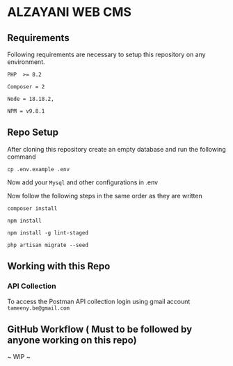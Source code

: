 # ALZAYANI WEB CMS

## Requirements

Following requirements are necessary to setup this repository on any environment.
```
PHP  >= 8.2

Composer = 2

Node = 18.18.2,

NPM = v9.8.1
```

## Repo Setup

After cloning this repository create an empty database and run the following command

` cp .env.example .env `

Now add your `Mysql` and other configurations in .env

Now follow the following steps in the same order as they are written

```
composer install

npm install

npm install -g lint-staged

php artisan migrate --seed

```


## Working with this Repo

### API Collection
To access the Postman API collection login using gmail account `tameeny.be@gmail.com`

## GitHub Workflow ( Must to be followed by anyone working on this repo)

~ WIP ~
